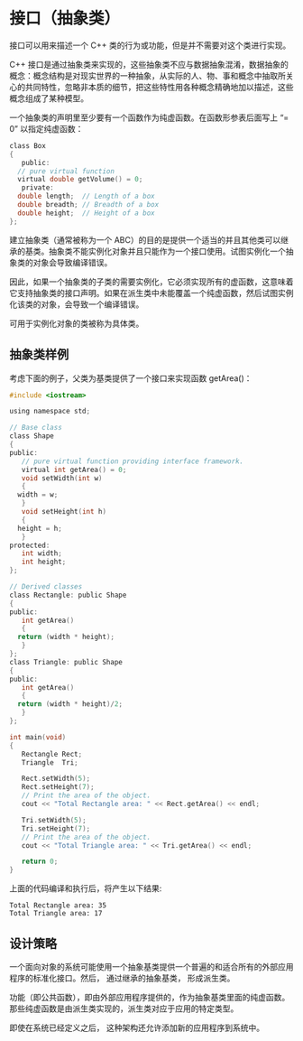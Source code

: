 # 接口（抽象类）

接口可以用来描述一个 C++ 类的行为或功能，但是并不需要对这个类进行实现。

C++ 接口是通过抽象类来实现的，这些抽象类不应与数据抽象混淆，数据抽象的概念：概念结构是对现实世界的一种抽象，从实际的人、物、事和概念中抽取所关心的共同特性，忽略非本质的细节，把这些特性用各种概念精确地加以描述，这些概念组成了某种模型。

一个抽象类的声明里至少要有一个函数作为纯虚函数。在函数形参表后面写上 “= 0” 以指定纯虚函数：

```c
class Box
{
   public:
  // pure virtual function
  virtual double getVolume() = 0;
   private:
  double length;  // Length of a box
  double breadth; // Breadth of a box
  double height;  // Height of a box
};
```

建立抽象类（通常被称为一个 ABC）的目的是提供一个适当的并且其他类可以继承的基类。抽象类不能实例化对象并且只能作为一个接口使用。试图实例化一个抽象类的对象会导致编译错误。

因此，如果一个抽象类的子类的需要实例化，它必须实现所有的虚函数，这意味着它支持抽象类的接口声明。如果在派生类中未能覆盖一个纯虚函数，然后试图实例化该类的对象，会导致一个编译错误。

可用于实例化对象的类被称为具体类。

## 抽象类样例

考虑下面的例子，父类为基类提供了一个接口来实现函数 getArea()：

```c
#include <iostream>

using namespace std;

// Base class
class Shape
{
public:
   // pure virtual function providing interface framework.
   virtual int getArea() = 0;
   void setWidth(int w)
   {
  width = w;
   }
   void setHeight(int h)
   {
  height = h;
   }
protected:
   int width;
   int height;
};

// Derived classes
class Rectangle: public Shape
{
public:
   int getArea()
   {
  return (width * height);
   }
};
class Triangle: public Shape
{
public:
   int getArea()
   {
  return (width * height)/2;
   }
};

int main(void)
{
   Rectangle Rect;
   Triangle  Tri;

   Rect.setWidth(5);
   Rect.setHeight(7);
   // Print the area of the object.
   cout << "Total Rectangle area: " << Rect.getArea() << endl;

   Tri.setWidth(5);
   Tri.setHeight(7);
   // Print the area of the object.
   cout << "Total Triangle area: " << Tri.getArea() << endl;

   return 0;
}
```

上面的代码编译和执行后，将产生以下结果:

```
Total Rectangle area: 35
Total Triangle area: 17
```

## 设计策略

一个面向对象的系统可能使用一个抽象基类提供一个普遍的和适合所有的外部应用程序的标准化接口。然后， 通过继承的抽象基类， 形成派生类。

功能（即公共函数），即由外部应用程序提供的，作为抽象基类里面的纯虚函数。 那些纯虚函数是由派生类实现的，派生类对应于应用的特定类型。

即使在系统已经定义之后， 这种架构还允许添加新的应用程序到系统中。